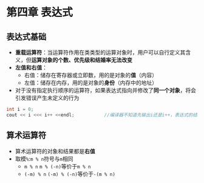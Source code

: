 # 第四章 表达式

## 表达式基础

- **重载运算符**：当运算符作用在类类型的运算对象时，用户可以自行定义其含义，但**运算对象的个数、优先级和结婚率无法改变**
- **左值和右值**：
    - 右值：储存在寄存器或立即数，用的是对象的**值**（内容）
    - 左值：储存在内存，用的是对象的**身份**（内存中的地址）
- 对于没有指定执行顺序的运算符，如果表达式指向并修改了**同一个对象**，将会引发错误产生未定义的行为  
```cpp
int i = 0;
cout << i <<< i++ <<endl;           //编译器不知道先输出i还是i++，表达式的结果是未知的
```

## 算术运算符

- 算术运算符的对象和结果都是**右值**  
- 取模`%`:`m % n`符号与`m`相同
  - `m % n` `m % (-n)`等价于`m % n`
  - `(-m) % n` `(-m) % (-n)`等价于`-(m % n)`  
